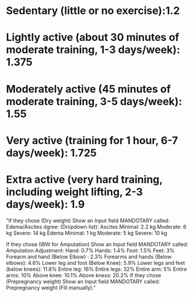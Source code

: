 # Sedentary (little or no exercise):1.2
# Lightly active (about 30 minutes of moderate training, 1-3 days/week): 1.375
# Moderately active (45 minutes of moderate training, 3-5 days/week): 1.55
# Very active (training for 1 hour, 6-7 days/week): 1.725
# Extra active (very hard training, including weight lifting, 2-3 days/week): 1.9


"If they chose (Dry weight) Show an Input field MANDOTARY called: Edema/Ascites dgree: (Dropdown list): Ascites
Minimal: 2.2 kg
Moderate: 6 kg
Severe: 14 kg
 Edema
Minimal: 1 kg
Moderate: 5 kg
Severe: 10 kg

If they chose (IBW for Amputation) Show an Input field MANDOTARY called: Amputation Adjustment:
Hand: 0.7%
Hands: 1.4%
Foot: 1.5%
Feet: 3%
Forearm and hand (Below Elbow) : 2.3%
Forearms and hands (Below elbows): 4.6%
Lower leg and foot (Below Knee): 5.9%
Lower legs and feet (below knees): 11.8%
Entire leg: 16%
Entire legs: 32%
Entire arm: 5%
Entire arms: 10%
Above knee: 10.1%
Above kness: 20.2% 
If they chose (Prepregnancy weight) Show an Input field MANDOTARY called: Prepregnancy weight (Fill manually)."

